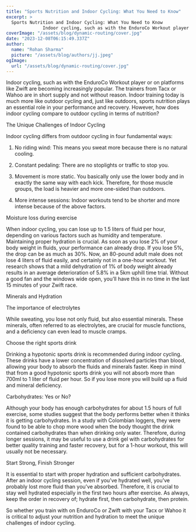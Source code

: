 ```yaml
---
title: "Sports Nutrition and Indoor Cycling: What You Need to Know"
excerpt: >
  Sports Nutrition and Indoor Cycling: What You Need to Know
              Indoor cycling, such as with the EnduroCo Workout player or on platforms like Zwift are becoming increasingly popular. The traine
coverImage: "/assets/blog/dynamic-routing/cover.jpg"
date: "2023-12-08T06:15:49.337Z"
author:
  name: "Rohan Sharma"
  picture: "/assets/blog/authors/jj.jpeg"
ogImage:
  url: "/assets/blog/dynamic-routing/cover.jpg"
---
```


Indoor cycling, such as with the EnduroCo Workout player or on platforms like Zwift are becoming increasingly popular. The trainers from Tacx or Wahoo are in short supply and not without reason. Indoor training today is much more like outdoor cycling and, just like outdoors, sports nutrition plays an essential role in your performance and recovery. However, how does indoor cycling compare to outdoor cycling in terms of nutrition?



The Unique Challenges of Indoor Cycling

Indoor cycling differs from outdoor cycling in four fundamental ways:



1. No riding wind: This means you sweat more because there is no natural cooling.

2. Constant pedaling: There are no stoplights or traffic to stop you.

3. Movement is more static. You basically only use the lower body and in exactly the same way with each kick. Therefore, for those muscle groups, the load is heavier and more one-sided than outdoors.

4. More intense sessions: Indoor workouts tend to be shorter and more intense because of the above factors.



Moisture loss during exercise

When indoor cycling, you can lose up to 1.5 liters of fluid per hour, depending on various factors such as humidity and temperature. Maintaining proper hydration is crucial. As soon as you lose 2% of your body weight in fluids, your performance can already drop. If you lose 5%, the drop can be as much as 30%. Now, an 80-pound adult male does not lose 4 liters of fluid easily, and certainly not in a one-hour workout. Yet research shows that a mild dehydration of 1% of body weight already results in an average deterioration of 5.8% in a 5km uphill time trial. Without a good fan and the windows wide open, you’ll have this in no time in the last 15 minutes of your Zwift race.

Minerals and Hydration

The importance of electrolytes

While sweating, you lose not only fluid, but also essential minerals. These minerals, often referred to as electrolytes, are crucial for muscle functions, and a deficiency can even lead to muscle cramps.

Choose the right sports drink

Drinking a hypotonic sports drink is recommended during indoor cycling. These drinks have a lower concentration of dissolved particles than blood, allowing your body to absorb the fluids and minerals faster. Keep in mind that from a good hypotonic sports drink you will not absorb more than 700ml to 1 liter of fluid per hour. So if you lose more you will build up a fluid and mineral deficiency.

Carbohydrates: Yes or No?

Although your body has enough carbohydrates for about 1.5 hours of full exercise, some studies suggest that the body performs better when it thinks it is getting carbohydrates. In a study with Colombian loggers, they were found to be able to chop more wood when the body thought the drink contained carbohydrates than when drinking only water. Therefore, during longer sessions, it may be useful to use a drink gel with carbohydrates for better quality training and faster recovery, but for a 1-hour workout, this will usually not be necessary.

Start Strong, Finish Stronger

It is essential to start with proper hydration and sufficient carbohydrates. After an indoor cycling session, even if you’ve hydrated well, you’ve probably lost more fluid than you’ve absorbed. Therefore, it is crucial to stay well hydrated especially in the first two hours after exercise. As always, keep the order in recovery of; hydrate first, then carbohydrate, then protein.

So whether you train with on EnduroCo or Zwift with your Tacx or Wahoo it is critical to adjust your nutrition and hydration to meet the unique challenges of indoor cycling.